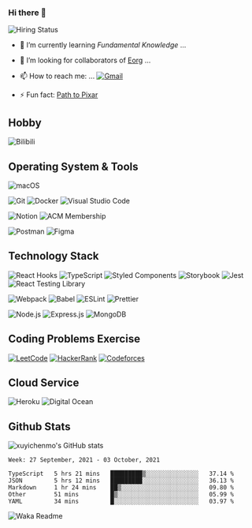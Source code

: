 

### Hi there 👋


![Hiring Status](https://img.shields.io/badge/Hireable-true-green)

<!-- - 🔭 I’m currently working on ... -->

- 🌱 I’m currently learning *Fundamental Knowledge* ...

- 👯 I’m looking for collaborators of [Eorg](https://github.com/zhyd1997/Eorg) ...
  <!-- - 🤔 I’m looking for help with ... -->
  <!-- - 💬 Ask me about ... -->

- 📫 How to reach me: ...
  [![Gmail](https://img.shields.io/badge/-Gmail-%23ffffff?style=for-the-badge&logo=gmail)](mailto:swe2009510@xmu.edu.my)
  <!-- - 😄 Pronouns: ... -->
  
- ⚡ Fun fact: [Path to Pixar](https://bunnyhobby.github.io/)
  <!--
  -->

## Hobby

![Bilibili](https://img.shields.io/badge/-Bilibili-%23ffffff?style=flat&logo=bilibili)

## Operating System & Tools

![macOS](https://img.shields.io/badge/Macbook%20Pro-Big%20Sur%20%7C%2013--inch%20%7C%208%20GB%20%7C%20Late%202013-%23000000?style=flat&logo=apple&logoColor=%23ffffff)

![Git](https://img.shields.io/badge/-Git-%23F05032?style=flat&logo=git&logoColor=%23ffffff)
![Docker](https://img.shields.io/badge/-Docker-%232496ED?style=flat&logo=docker&logoColor=%23ffffff)
![Visual Studio Code](https://img.shields.io/badge/-Visual%20Studio%20Code-%23007ACC?style=flat-square&logo=visual-studio-code&logoColor=%23ffffff)

![Notion](https://img.shields.io/badge/-Notion-%23000000?style=flat&logo=notion&logoColor=%23ffffff)
![ACM Membership](https://img.shields.io/badge/-ACM%20Membership-%23ffffff?style=flat&logo=acm&logoColor=%230085CA)

![Postman](https://img.shields.io/badge/-Postman-%23ffffff?style=flat&logo=postman)
![Figma](https://img.shields.io/badge/-Figma-%23F24E1E?style=flat&logo=figma&logoColor=%23ffffff)

## Technology Stack

![React Hooks](https://img.shields.io/badge/-React%20Hooks-%23282c34?style=flat&logo=react)
![TypeScript](https://img.shields.io/badge/-TypeScript-%233178C6?style=flat&logo=typescript&logoColor=%23ffffff)
![Styled Components](https://img.shields.io/badge/-Styled%20Components-%23DB7093?style=flat&logo=styled-components&logoColor=%23ffffff)
![Storybook](https://img.shields.io/badge/-Storybook-%23ffffff?style=flat&logo=storybook)
![Jest](https://img.shields.io/badge/-Jest-%23C21325?style=flat&logo=jest&logoColor=%23ffffff)
![React Testing Library](https://img.shields.io/badge/-React%20Testing%20Library-%23ffffff?style=flat&logo=testing%20library)

![Webpack](https://img.shields.io/badge/-Webpack-%232c3a42?style=flat&logo=webpack)
![Babel](https://img.shields.io/badge/-Babel-%23323330?style=flat&logo=babel)
![ESLint](https://img.shields.io/badge/-ESLint-%234B32C3?style=flat&logo=eslint&logoColor=%23ffffff)
![Prettier](https://img.shields.io/badge/-Prettier-%231a2b34?style=flat&logo=prettier)

![Node.js](https://img.shields.io/badge/-Node.js-%23333333?style=flat&logo=node.js)
![Express.js](https://img.shields.io/badge/-Express.js-%23333333?style=flat&logo=express)
![MongoDB](https://img.shields.io/badge/-MongoDB-%23ffffff?style=flat&logo=mongodb)

## Coding Problems Exercise

[![LeetCode](https://img.shields.io/badge/-LeetCode-%23ffffff?style=flat&logo=leetcode&logoColor=%23FFA116)](https://leetcode.com/zhyd1997/)
[![HackerRank](https://img.shields.io/badge/-HackerRank-%23ffffff?style=flat&logo=hackerrank&logoColor=%2300EA64)](https://www.hackerrank.com/zhyd007)
[![Codeforces](https://img.shields.io/badge/-Codeforces-%23ffffff?style=flat&logo=codeforces&logoColor=%231F8ACB)](https://codeforces.com/profile/zhyd1997)

## Cloud Service

![Heroku](https://img.shields.io/badge/-Heroku-%23ffffff?style=flat&logo=heroku&logoColor=%23430098)
![Digital Ocean](https://img.shields.io/badge/-Digital%20Ocean-%230080FF?style=flat&logo=DigitalOcean&logoColor=%23ffffff)

## Github Stats

<!--START_SECTION:waka-->


![xuyichenmo's GitHub stats](https://github-readme-stats.vercel.app/api?username=xuyichenmo&count_private=true&show_icons=true&theme=react)

```text
Week: 27 September, 2021 - 03 October, 2021

TypeScript   5 hrs 21 mins   █████████▒░░░░░░░░░░░░░░░   37.14 % 
JSON         5 hrs 12 mins   █████████░░░░░░░░░░░░░░░░   36.13 % 
Markdown     1 hr 24 mins    ██▒░░░░░░░░░░░░░░░░░░░░░░   09.80 % 
Other        51 mins         █▒░░░░░░░░░░░░░░░░░░░░░░░   05.99 % 
YAML         34 mins         █░░░░░░░░░░░░░░░░░░░░░░░░   03.97 % 
```

<!--END_SECTION:waka-->

![Waka Readme](https://github.com/007tom/007tom/workflows/Waka%20Readme/badge.svg)

